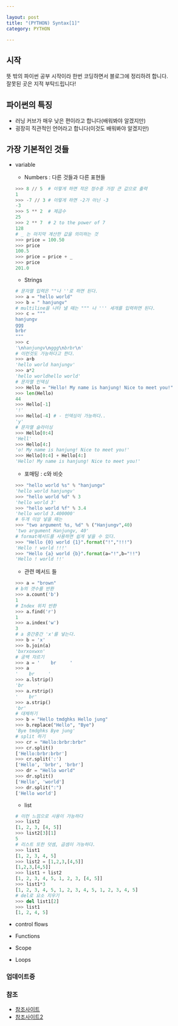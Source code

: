 ```yaml
---

layout: post
title: "(PYTHON) Syntax[1]"
category: PYTHON

---
```


## 시작
뜻 밖의 파이썬 공부 시작이라 한번 코딩하면서 블로그에 정리하려 합니다.<br/>
잘못된 곳은 지적 부탁드립니다!

## 파이썬의 특징
* 러닝 커브가 매우 낮은 편이라고 합니다(배워봐야 알겠지만)
* 굉장히 직관적인 언어라고 합니다(이것도 배워봐야 알겠지만)

## 가장 기본적인 것들
* variable
    * Numbers : 다른 것들과 다른 표현들
    ~~~PYTHON
    >>> 8 // 5  # 이렇게 하면 작은 정수중 가장 큰 값으로 출력
    1
    >>> -7 // 3 # 이렇게 하면 -2가 아닌 -3
    -3
    >>> 5 ** 2  # 제곱수
    25
    >>> 2 ** 7  # 2 to the power of 7
    128
    # _ 는 마지막 계산한 값을 의미하는 것
    >>> price = 100.50
    >>> price
    100.5
    >>> price = price + _
    >>> price
    201.0
    ~~~
    * Strings
    ~~~PYTHON
    # 문자열 입력은 ""나 ''로 하면 된다.
    >>> a = "hello world"
    >>> b = " hanjungv"
    # multiline을 나타 낼 때는 """ 나 ''' 세개를 입력하면 된다.
    >>> c = """
    hanjungv
    ggg
    brbr
    """
    >>> c
    '\nhanjungv\nggg\nbrbr\n'
    # 이런것도 가능하다고 한다.
    >>> a+b
    'hello world hanjungv'
    >>> a*2
    'hello worldhello world'
    # 문자열 인덱싱
    >>> Hello = "Hello! My name is hanjung! Nice to meet you!"
    >>> len(Hello)
    44
    >>> Hello[-1]
    '!'
    >>> Hello[-4] # - 인덱싱이 가능하다..
    'y'
    # 문자열 슬라이싱
    >>> Hello[0:4]
    'Hell'
    >>> Hello[4:]
    'o! My name is hanjung! Nice to meet you!'
    >>> Hello[0:4] + Hello[4:]
    'Hello! My name is hanjung! Nice to meet you!'
    ~~~
    * 포매팅 : c와 비슷
    ~~~PYTHON
    >>> "hello world %s" % "hanjungv"
    'hello world hanjungv'
    >>> "hello world %d" % 3
    'hello world 3'
    >>> "hello world %f" % 3.4
    'hello world 3.400000'
    # 두개 이상 넣을 때는
    >>> "two argument %s, %d" % ("Hanjungv",40)
    'two argument Hanjungv, 40'
    # format메서드를 사용하면 쉽게 넣을 수 있다.
    >>> "Hello {0} world {1}".format("!","!!!")
    'Hello ! world !!!'
    >>> "Hello {a} world {b}".format(a="!",b="!!")
    'Hello ! world !!'
    ~~~
    * 관련 메서드 들
    ~~~PYTHON
    >>> a = "brown"
    # b의 갯수를 반환
    >>> a.count('b')
    1
    # Index 위치 반환
    >>> a.find('r')
    1
    >>> a.index('w')
    3
    # a 중간중간 'x'를 넣는다.
    >>> b = 'x'
    >>> b.join(a)
    'bxrxoxwxn'
    # 공백 자르기
    >>> a = '    br     '
    >>> a
    '    br     '
    >>> a.lstrip()
    'br     '
    >>> a.rstrip()
    '    br'
    >>> a.strip()
    'br'
    # 대체하기
    >>> b = "Hello tmdghks Hello jung"
    >>> b.replace("Hello", "Bye")
    'Bye tmdghks Bye jung'
    # split 하기
    >>> cr = "Hello:brbr:brbr"
    >>> cr.split()
    ['Hello:brbr:brbr']
    >>> cr.split(':')
    ['Hello', 'brbr', 'brbr']
    >>> dr = "Hello world"
    >>> dr.split()
    ['Hello', 'world']
    >>> dr.split(":")
    ['Hello world']
    ~~~
    * list
    ~~~PYTHON
    # 이런 느낌으로 사용이 가능하다
    >>> list2
    [1, 2, 3, [4, 5]]
    >>> list2[3][1]
    5
    # 리스트 또한 덧셈, 곱셈이 가능하다.
    >>> list1
    [1, 2, 3, 4, 5]
    >>> list2 = [1,2,3,[4,5]]
    [1,2,3,[4,5]]
    >>> list1 + list2
    [1, 2, 3, 4, 5, 1, 2, 3, [4, 5]]
    >>> list1*3
    [1, 2, 3, 4, 5, 1, 2, 3, 4, 5, 1, 2, 3, 4, 5]
    # del로 요소 지우기
    >>> del list1[2]
    >>> list1
    [1, 2, 4, 5]
    ~~~
    
* control flows
* Functions
* Scope
* Loops


### 업데이트중

### 참조
* [참조사이트](https://docs.python.org/3/tutorial/introduction.html)
* [참조사이트2](https://wikidocs.net/13)

<br/><br/>
